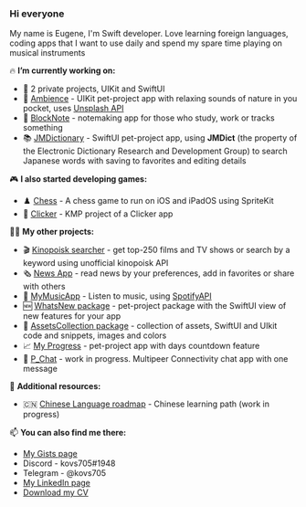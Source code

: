 ### Hi everyone

My name is Eugene, I'm Swift developer. Love learning foreign languages, coding apps that I want to use daily and spend my spare time playing on musical instruments

🔥 **I’m currently working on:**
 - 💊 2 private projects, UIKit and SwiftUI
 - 🌿 [Ambience](https://github.com/kovs705/Ambience) - UIKit pet-project app with relaxing sounds of nature in you pocket, uses [Unsplash API](https://unsplash.com/developers)
 - 📓 [BlockNote](https://github.com/kovs705/BlockNote-app) - notemaking app for those who study, work or tracks something
 - 📚 [JMDictionary](https://github.com/kovs705/JMDictionary) - SwiftUI pet-project app, using **JMDict** (the property of the Electronic Dictionary Research and Development Group) to search Japanese words with saving to favorites and editing details

🎮 **I also started developing games:**
 - ♟️ [Chess](https://github.com/kovs705/ChessGame) - A chess game to run on iOS and iPadOS using SpriteKit
 - 🍪 [Clicker](https://github.com/kovs705/MyClickerApp) - KMP project of a Clicker app

🙋‍♂️ **My other projects:**
 - 🎬 [Kinopoisk searcher](https://github.com/kovs705/Reshenie-Test) - get top-250 films and TV shows or search by a keyword using unofficial kinopoisk API
 - 🗞 [News App](https://github.com/kovs705/NewsToDay) - read news by your preferences, add in favorites or share with others
 - 🎵 [MyMusicApp](https://github.com/anmikhailov/MyMusicApp) - Listen to music, using [SpotifyAPI](https://developer.spotify.com/documentation/web-api)
 - 🆕 [WhatsNew package](https://github.com/kovs705/WhatsNewPack) - pet-project package with the SwiftUI view of new features for your app
 - 💅 [AssetsCollection package](https://github.com/kovs705/AssetsCollection) - collection of assets, SwiftUI and UIkit code and snippets, images and colors
 - 📈 [My Progress](https://github.com/kovs705/My-progress) - pet-project app with days countdown feature
 - 💬 [P_Chat](https://github.com/kovs705/P_Chat) - work in progress. Multipeer Connectivity chat app with one message

🧐 **Additional resources:**
 - 🇨🇳 [Chinese Language roadmap](https://kovs705.notion.site/Chinese-roadmap-324bbe711e934b40880eaee6d310adb5?pvs=4) - Chinese learning path (work in progress)

📫 **You can also find me there:**
 - [My Gists page](https://gist.github.com/kovs705)
 - Discord - kovs705#1948
 - Telegram - @kovs705
 - [My LinkedIn page](https://LinkedIn.com/kovs705)
 - [Download my CV](https://github.com/kovs705/kovs705/files/12565670/RozhkovEugeneCV.pdf)
